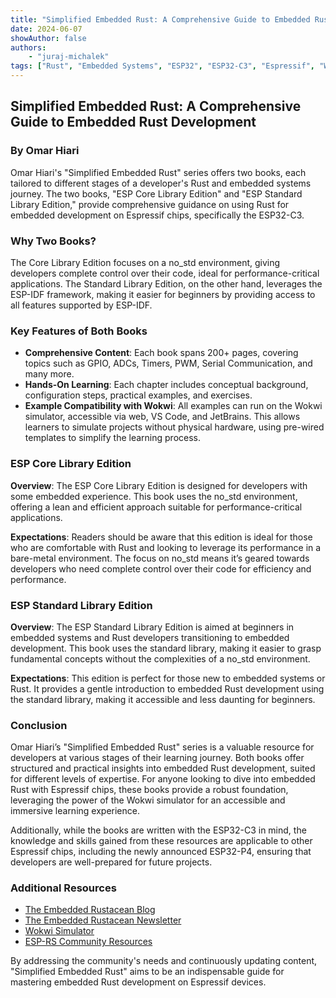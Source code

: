 ```yaml
---
title: "Simplified Embedded Rust: A Comprehensive Guide to Embedded Rust Development"
date: 2024-06-07
showAuthor: false
authors:
    - "juraj-michalek"
tags: ["Rust", "Embedded Systems", "ESP32", "ESP32-C3", "Espressif", "Wokwi", "Book", "Review"]
---
```


## Simplified Embedded Rust: A Comprehensive Guide to Embedded Rust Development

### By Omar Hiari

Omar Hiari's "Simplified Embedded Rust" series offers two books, each tailored to different stages of a developer's Rust and embedded systems journey. The two books, "ESP Core Library Edition" and "ESP Standard Library Edition," provide comprehensive guidance on using Rust for embedded development on Espressif chips, specifically the ESP32-C3.

### Why Two Books?
The Core Library Edition focuses on a no_std environment, giving developers complete control over their code, ideal for performance-critical applications. The Standard Library Edition, on the other hand, leverages the ESP-IDF framework, making it easier for beginners by providing access to all features supported by ESP-IDF.

### Key Features of Both Books

- **Comprehensive Content**: Each book spans 200+ pages, covering topics such as GPIO, ADCs, Timers, PWM, Serial Communication, and many more.
- **Hands-On Learning**: Each chapter includes conceptual background, configuration steps, practical examples, and exercises.
- **Example Compatibility with Wokwi**: All examples can run on the Wokwi simulator, accessible via web, VS Code, and JetBrains. This allows learners to simulate projects without physical hardware, using pre-wired templates to simplify the learning process.

### ESP Core Library Edition
**Overview**:
The ESP Core Library Edition is designed for developers with some embedded experience. This book uses the no_std environment, offering a lean and efficient approach suitable for performance-critical applications.

**Expectations**:
Readers should be aware that this edition is ideal for those who are comfortable with Rust and looking to leverage its performance in a bare-metal environment. The focus on no_std means it’s geared towards developers who need complete control over their code for efficiency and performance.

### ESP Standard Library Edition
**Overview**:
The ESP Standard Library Edition is aimed at beginners in embedded systems and Rust developers transitioning to embedded development. This book uses the standard library, making it easier to grasp fundamental concepts without the complexities of a no_std environment.

**Expectations**:
This edition is perfect for those new to embedded systems or Rust. It provides a gentle introduction to embedded Rust development using the standard library, making it accessible and less daunting for beginners.

### Conclusion
Omar Hiari’s "Simplified Embedded Rust" series is a valuable resource for developers at various stages of their learning journey. Both books offer structured and practical insights into embedded Rust development, suited for different levels of expertise. For anyone looking to dive into embedded Rust with Espressif chips, these books provide a robust foundation, leveraging the power of the Wokwi simulator for an accessible and immersive learning experience.

Additionally, while the books are written with the ESP32-C3 in mind, the knowledge and skills gained from these resources are applicable to other Espressif chips, including the newly announced ESP32-P4, ensuring that developers are well-prepared for future projects.

### Additional Resources
- [The Embedded Rustacean Blog](https://blog.theembeddedrustacean.com/)
- [The Embedded Rustacean Newsletter](https://www.theembeddedrustacean.com/subscribe)
- [Wokwi Simulator](https://wokwi.com/rust)
- [ESP-RS Community Resources](https://github.com/esp-rs)

By addressing the community's needs and continuously updating content, "Simplified Embedded Rust" aims to be an indispensable guide for mastering embedded Rust development on Espressif devices.
